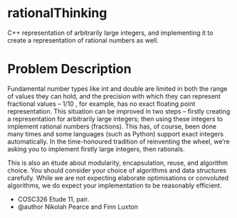 # rationalThinking
C++ representation of arbitrarily large integers, and implementing it to create a representation of rational numbers as well.


# Problem Description
Fundamental number types like int and double are limited in both the range of values
they can hold, and the precision with which they can represent fractional values –
1/10 , for example, has no exact floating point representation. This situation can be improved
in two steps – firstly creating a representation for arbitrarily large integers; then
using these integers to implement rational numbers (fractions). This has, of course,
been done many times and some languages (such as Python) support exact integers
automatically. In the time-honoured tradition of reinventing the wheel, we’re asking
you to implement firstly large integers, then rationals. 

This is also an étude about modularity, encapsulation, reuse, and algorithm choice.
You should consider your choice of algorithms and data structures carefully.
While we are not expecting elaborate optimisations or convoluted algorithms, we
do expect your implementation to be reasonably efficient.


* COSC326 Etude 11, pair.
* @author Nikolah Pearce and Finn Luxton
